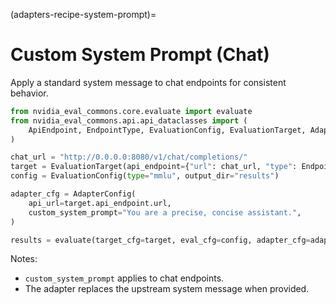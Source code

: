 <!-- markdownlint-disable MD012 MD041 -->
(adapters-recipe-system-prompt)=

# Custom System Prompt (Chat)

Apply a standard system message to chat endpoints for consistent behavior.

```python
from nvidia_eval_commons.core.evaluate import evaluate
from nvidia_eval_commons.api.api_dataclasses import (
    ApiEndpoint, EndpointType, EvaluationConfig, EvaluationTarget, AdapterConfig
)

chat_url = "http://0.0.0.0:8080/v1/chat/completions/"
target = EvaluationTarget(api_endpoint={"url": chat_url, "type": EndpointType.CHAT})
config = EvaluationConfig(type="mmlu", output_dir="results")

adapter_cfg = AdapterConfig(
    api_url=target.api_endpoint.url,
    custom_system_prompt="You are a precise, concise assistant.",
)

results = evaluate(target_cfg=target, eval_cfg=config, adapter_cfg=adapter_cfg)
```

Notes:

- `custom_system_prompt` applies to chat endpoints.
- The adapter replaces the upstream system message when provided.

